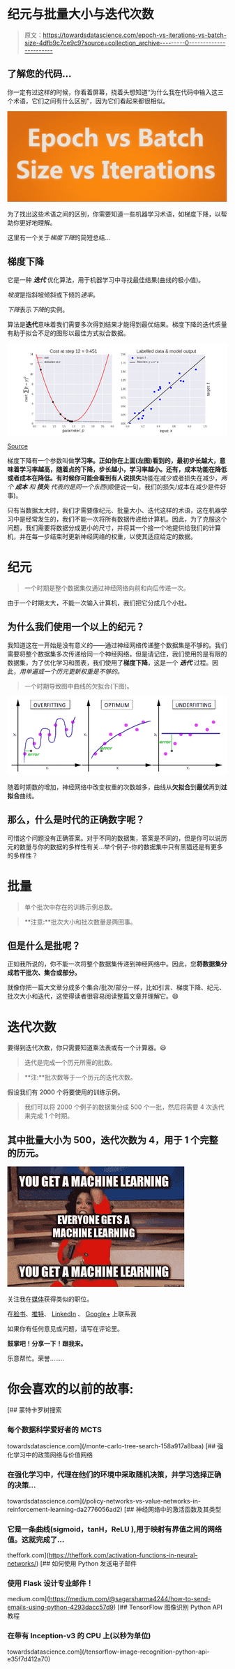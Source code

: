 # 纪元与批量大小与迭代次数

> 原文：<https://towardsdatascience.com/epoch-vs-iterations-vs-batch-size-4dfb9c7ce9c9?source=collection_archive---------0----------------------->

## 了解您的代码…

你一定有过这样的时候，你看着屏幕，挠着头想知道“为什么我在代码中输入这三个术语，它们之间有什么区别”，因为它们看起来都很相似。

![](img/595c91da87ab56b1ea3827f8b47e3a1b.png)

为了找出这些术语之间的区别，你需要知道一些机器学习术语，如梯度下降，以帮助你更好地理解。

这里有一个关于*梯度下降*的简短总结…

## **梯度下降**

它是一种 ***迭代*** 优化算法，用于机器学习中寻找最佳结果(曲线的极小值)。

*坡度*是指斜坡倾斜或下倾的*速率*。

*下降*表示*下降*的实例。

算法是**迭代**意味着我们需要多次得到结果才能得到最优结果。梯度下降的迭代质量有助于拟合不足的图形以最佳方式拟合数据。

![](img/0865263e34313a1a8d50f3ad30b3ec77.png)

[Source](https://medium.com/onfido-tech/machine-learning-101-be2e0a86c96a)

梯度下降有一个参数叫做**学习率。**正如你在上面(左图)看到的，最初步长越大，意味着学习率越高，随着点的下降，步长越小，学习率越小。还有，**成本**功能在降低或者成本在降低。有时候你可能会看到有人说**损失**功能在减少或者损失在减少，*两个* ***成本*** *和* ***损失*** *代表的是同一个东西*(顺便说一句，我们的损失/成本在减少是件好事)。

只有当数据太大时，我们才需要像纪元、批量大小、迭代这样的术语，这在机器学习中是经常发生的，我们不能一次将所有数据传递给计算机。因此，为了克服这个问题，我们需要将数据分成更小的尺寸，并将其一个接一个地提供给我们的计算机，并在每一步结束时更新神经网络的权重，以使其适应给定的数据。

# 纪元

> 一个时期是整个数据集仅通过神经网络向前和向后传递一次。

由于一个时期太大，不能一次输入计算机，我们把它分成几个小批。

## 为什么我们使用一个以上的纪元？

我知道这在一开始是没有意义的——通过神经网络传递整个数据集是不够的。我们需要将整个数据集多次传递给同一个神经网络。但是请记住，我们使用的是有限的数据集，为了优化学习和图表，我们使用了**梯度下降**，这是一个 ***迭代*** 过程。因此，*用单遍或一个历元更新权重是不够的。*

> 一个时期导致图中曲线的欠拟合(下图)。

![](img/52020e06bf211914e05034bacad4162f.png)

随着时期数的增加，神经网络中改变权重的次数越多，曲线从**欠拟合**到**最优**再到**过拟合**曲线。

## 那么，什么是时代的正确数字呢？

可惜这个问题没有正确答案。对于不同的数据集，答案是不同的，但是你可以说历元的数量与你的数据的多样性有关…举个例子-你的数据集中只有黑猫还是有更多的多样性？

# 批量

> 单个批次中存在的训练示例总数。

> **注意:**批次大小和批次数量是两回事。

## 但是什么是批呢？

正如我所说的，你不能一次将整个数据集传递到神经网络中。因此，您**将数据集分成若干批次、集合或部分。**

就像你把一篇大文章分成多个集合/批次/部分一样，比如引言、梯度下降、纪元、批次大小和迭代，这使得读者很容易阅读整篇文章并理解它。😄

# 迭代次数

要得到迭代次数，你只需要知道乘法表或有一个计算器。😃

> 迭代是完成一个历元所需的批数。

> **注:**批次数等于一个历元的迭代次数。

假设我们有 2000 个将要使用的训练示例。

> 我们可以将 2000 个例子的数据集分成 500 个一批，然后将需要 4 次迭代来完成 1 个时期。

## 其中批量大小为 500，迭代次数为 4，用于 1 个完整的历元。

![](img/b42e0e7fafdf3abd4e6cf4edb511b8c8.png)

关注我在[媒体](https://medium.com/@sagarsharma4244)获得类似的职位。

在[脸书](https://www.facebook.com/profile.php?id=100003188718299)、[推特](https://twitter.com/SagarSharma4244)、 [LinkedIn](https://www.linkedin.com/in/sagar-sharma-232a06148/) 、 [Google+](https://plus.google.com/u/0/+SAGARSHARMA4244) 上联系我

如果你有任何意见或问题，请写在评论里。

**鼓掌吧！分享一下！跟我来。**

乐意帮忙。荣誉……..

# 你会喜欢的以前的故事:

[](/monte-carlo-tree-search-158a917a8baa) [## 蒙特卡罗树搜索

### 每个数据科学爱好者的 MCTS

towardsdatascience.com](/monte-carlo-tree-search-158a917a8baa) [](/policy-networks-vs-value-networks-in-reinforcement-learning-da2776056ad2) [## 强化学习中的政策网络与价值网络

### 在强化学习中，代理在他们的环境中采取随机决策，并学习选择正确的决策…

towardsdatascience.com](/policy-networks-vs-value-networks-in-reinforcement-learning-da2776056ad2) [](https://theffork.com/activation-functions-in-neural-networks/) [## 神经网络中的激活函数及其类型

### 它是一条曲线(sigmoid，tanH，ReLU ),用于映射有界值之间的网络值。这就完成了…

theffork.com](https://theffork.com/activation-functions-in-neural-networks/) [](https://medium.com/@sagarsharma4244/how-to-send-emails-using-python-4293dacc57d9) [## 如何使用 Python 发送电子邮件

### 使用 Flask 设计专业邮件！

medium.com](https://medium.com/@sagarsharma4244/how-to-send-emails-using-python-4293dacc57d9) [](/tensorflow-image-recognition-python-api-e35f7d412a70) [## TensorFlow 图像识别 Python API 教程

### 在带有 Inception-v3 的 CPU 上(以秒为单位)

towardsdatascience.com](/tensorflow-image-recognition-python-api-e35f7d412a70)
